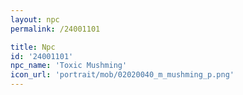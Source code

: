```yaml
---
layout: npc
permalink: /24001101

title: Npc
id: '24001101'
npc_name: 'Toxic Mushming'
icon_url: 'portrait/mob/02020040_m_mushming_p.png'
---
```

